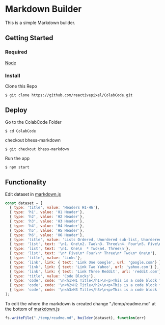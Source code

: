 # Markdown Builder

This is a simple Markdown builder.

## Getting Started

### Required

[Node](https://nodejs.org/en/)

### Install

Clone this Repo

```
$ git clone https://github.com/reactivepixel/ColabCode.git
```

## Deploy

Go to the ColabCode Folder

```
$ cd ColabCode
```

checkout bhess-markdown

```
$ git checkout bhess-markdown
```

Run the app

```
$ npm start
```

## Functionality

Edit dataset in [markdown.js](/markdown.js)

```js
const dataset = [
  { type: 'title', value: 'Headers H1-H6'},
  { type: 'h1', value: 'H1 Header'},
  { type: 'h2', value: 'H2 Header'},
  { type: 'h3', value: 'H3 Header'},
  { type: 'h4', value: 'H4 Header'},
  { type: 'h5', value: 'H5 Header'},
  { type: 'h6', value: 'H6 Header'},
  { type: 'title', value: 'Lists Ordered, Unordered sub-list, Unordered'},
  { type: 'list', text: '\n1. One\n2. Two\n3. Three\n4. Four\n5. Five\n'},
  { type: 'list', text: '\n1. One\n  * Two\n4. Three\n'},
  { type: 'list', text: '\n* Five\n* Four\n* Three\n* Two\n* One\n'},
  { type: 'title', value: 'Links'},
  { type: 'link', link: { text: 'Link One Google', url: 'google.com'} },
  { type: 'link', link: { text: 'Link Two Yahoo', url: 'yahoo.com'} },
  { type: 'link', link: { text: 'Link Three Reddit', url: 'reddit.com'} },
  { type: 'title', value: 'Code Blocks'},
  { type: 'code', code: '\n<h1>H1 Title</h1>\n<p>This is a code block filler text.</p>\n'},
  { type: 'code', code: '\n<h2>H2 Title</h2>\n<p>This is a code block filler text number two.</p>\n'},
  { type: 'code', code: '\n<h3>H3 Title</h3>\n<p>This is a code block filler text number Three.</p>\n'},
];
```

To edit the where the markdown is created change "./temp/readme.md" at the bottom of [markdown.js](/markdown.js)

```js
fs.writeFile("./temp/readme.md", builder(dataset), function(err)
```
